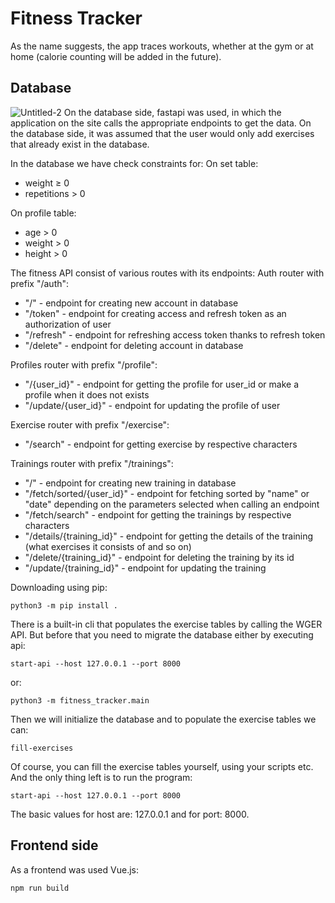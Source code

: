 # Fitness Tracker
As the name suggests, the app traces workouts, whether at the gym or at home (calorie counting will be added in the future).
## Database
![Untitled-2](https://github.com/user-attachments/assets/819e5af1-8409-422b-93c5-e9a5725c5864)
On the database side, fastapi was used, in which the application on the site calls the appropriate endpoints to get the data.
On the database side, it was assumed that the user would only add exercises that already exist in the database.

In the database we have check constraints for:
On set table:
- weight $\ge$ 0
- repetitions > 0
  
On profile table:
- age > 0
- weight > 0
- height > 0

The fitness API consist of various routes with its endpoints:
Auth router with prefix "/auth":
- "/" - endpoint for creating new account in database
- "/token" - endpoint for creating access and refresh token as an authorization of user
- "/refresh" - endpoint for refreshing access token thanks to refresh token
- "/delete" - endpoint for deleting account in database

Profiles router with prefix "/profile":
- "/{user_id}" - endpoint for getting the profile for user_id or make a profile when it does not exists
- "/update/{user_id}" - endpoint for updating the profile of user

Exercise router with prefix "/exercise":
- "/search" - endpoint for getting exercise by respective characters

Trainings router with prefix "/trainings":
- "/" - endpoint for creating new training in database
- "/fetch/sorted/{user_id}" - endpoint for fetching sorted by "name" or "date" depending on the parameters selected when calling an endpoint
- "/fetch/search" - endpoint for getting the trainings by respective characters
- "/details/{training_id}" - endpoint for getting the details of the training (what exercises it consists of and so on)
- "/delete/{training_id}" - endpoint for deleting the training by its id
- "/update/{training_id}" - endpoint for updating the training

Downloading using pip:
```
python3 -m pip install .
```
There is a built-in cli that populates the exercise tables by calling the WGER API. But before that you need to migrate the database either by executing api:
```
start-api --host 127.0.0.1 --port 8000
```
or:
```
python3 -m fitness_tracker.main
```
Then we will initialize the database and to populate the exercise tables we can:
```
fill-exercises
```
Of course, you can fill the exercise tables yourself, using your scripts etc.
And the only thing left is to run the program:
```
start-api --host 127.0.0.1 --port 8000
```
The basic values for host are: 127.0.0.1 and for port: 8000.

## Frontend side
As a frontend was used Vue.js:
```
npm run build
```
